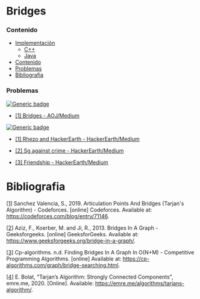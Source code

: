 # Bridges

### Contenido

* [Implementación](#)
    * [C++](#)
    * [Java](#)
* [Contenido](#contenido)
* [Problemas](#problemas)
* [Bibliografia](#bibliografia)

### Problemas

[![Generic badge](https://img.shields.io/badge/AOJ-Medium-yellow.svg)](https://onlinejudge.u-aizu.ac.jp/courses/library/5/GRL/all)

* [[1] Bridges - AOJ/Medium](https://onlinejudge.u-aizu.ac.jp/courses/library/5/GRL/all/GRL_3_B)

[![Generic badge](https://img.shields.io/badge/HackerEarth-Medium-yellow.svg)](https://www.hackerearth.com/de/practice/algorithms/graphs/articulation-points-and-bridges/practice-problems/)

* [[1] Rhezo and HackerEarth - HackerEarth/Medium](https://www.hackerearth.com/de/practice/algorithms/graphs/articulation-points-and-bridges/practice-problems/algorithm/rhezo-and-hackerearth-3/description/)

* [[2]  Sg against crime - HackerEarth/Medium](https://www.hackerearth.com/de/practice/algorithms/graphs/articulation-points-and-bridges/practice-problems/algorithm/sg-and-graphs/description/)

* [[3] Friendship - HackerEarth/Medium](https://www.hackerearth.com/de/practice/algorithms/graphs/articulation-points-and-bridges/practice-problems/algorithm/p2-2-b370c810/description/)


# Bibliografia

[[1]](https://codeforces.com/blog/entry/71146) Sanchez Valencia, S., 2019. Articulation Points And Bridges (Tarjan's Algorithm) - Codeforces. [online] Codeforces. Available at: <https://codeforces.com/blog/entry/71146>.

[[2]](https://www.geeksforgeeks.org/bridge-in-a-graph/) Aziz, F., Koerber, M. and Ji, R., 2013. Bridges In A Graph - Geeksforgeeks. [online] GeeksforGeeks. Available at: <https://www.geeksforgeeks.org/bridge-in-a-graph/>.

[[3]](https://cp-algorithms.com/graph/bridge-searching.html) Cp-algorithms. n.d. Finding Bridges In A Graph In O(N+M) - Competitive Programming Algorithms. [online] Available at: <https://cp-algorithms.com/graph/bridge-searching.html>.

[[4]](https://emre.me/algorithms/tarjans-algorithm/) E. Bolat, "Tarjan’s Algorithm: Strongly Connected Components", emre.me, 2020. [Online]. Available: https://emre.me/algorithms/tarjans-algorithm/.
